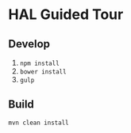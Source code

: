 # HAL Guided Tour

## Develop

1. `npm install`
1. `bower install`
1. `gulp`

## Build

`mvn clean install`
